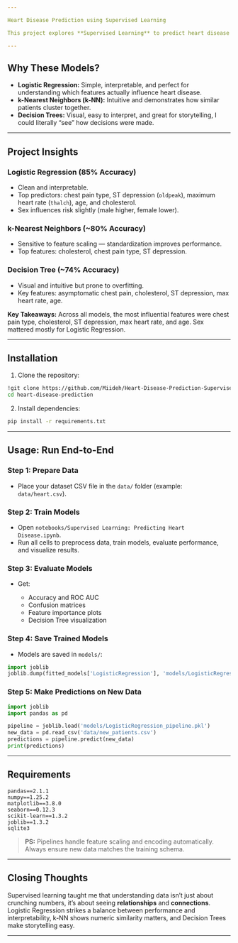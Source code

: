 ```yaml
---

Heart Disease Prediction using Supervised Learning

This project explores **Supervised Learning** to predict heart disease from patient data using **Logistic Regression, k-NN, and Decision Trees**. Along the way, I learned how preprocessing, feature importance, and model selection dramatically affect performance, and yes, Lagos traffic counts as debugging practice 😅.

---
```


## **Why These Models?**

* **Logistic Regression:** Simple, interpretable, and perfect for understanding which features actually influence heart disease.
* **k-Nearest Neighbors (k-NN):** Intuitive and demonstrates how similar patients cluster together.
* **Decision Trees:** Visual, easy to interpret, and great for storytelling, I could literally “see” how decisions were made.

---

## **Project Insights**

### Logistic Regression (85% Accuracy)

* Clean and interpretable.
* Top predictors: chest pain type, ST depression (`oldpeak`), maximum heart rate (`thalch`), age, and cholesterol.
* Sex influences risk slightly (male higher, female lower).

### k-Nearest Neighbors (~80% Accuracy)

* Sensitive to feature scaling — standardization improves performance.
* Top features: cholesterol, chest pain type, ST depression.

### Decision Tree (~74% Accuracy)

* Visual and intuitive but prone to overfitting.
* Key features: asymptomatic chest pain, cholesterol, ST depression, max heart rate, age.

**Key Takeaways:** Across all models, the most influential features were chest pain type, cholesterol, ST depression, max heart rate, and age. Sex mattered mostly for Logistic Regression.

---

## **Installation**

1. Clone the repository:

```bash
!git clone https://github.com/Miideh/Heart-Disease-Prediction-Supervised-Learning-.git
cd heart-disease-prediction
```

2. Install dependencies:

```bash
pip install -r requirements.txt
```

---

## **Usage: Run End-to-End**

### **Step 1: Prepare Data**

* Place your dataset CSV file in the `data/` folder (example: `data/heart.csv`).

### **Step 2: Train Models**

* Open `notebooks/Supervised Learning: Predicting Heart Disease.ipynb`.
* Run all cells to preprocess data, train models, evaluate performance, and visualize results.

### **Step 3: Evaluate Models**

* Get:

  * Accuracy and ROC AUC
  * Confusion matrices
  * Feature importance plots
  * Decision Tree visualization

### **Step 4: Save Trained Models**

* Models are saved in `models/`:

```python
import joblib
joblib.dump(fitted_models['LogisticRegression'], 'models/LogisticRegression_pipeline.pkl')
```

### **Step 5: Make Predictions on New Data**

```python
import joblib
import pandas as pd

pipeline = joblib.load('models/LogisticRegression_pipeline.pkl')
new_data = pd.read_csv('data/new_patients.csv')
predictions = pipeline.predict(new_data)
print(predictions)
```

---

## **Requirements**

```text
pandas==2.1.1
numpy==1.25.2
matplotlib==3.8.0
seaborn==0.12.3
scikit-learn==1.3.2
joblib==1.3.2
sqlite3
```

> **PS:** Pipelines handle feature scaling and encoding automatically. Always ensure new data matches the training schema.

---

## **Closing Thoughts**

Supervised learning taught me that understanding data isn’t just about crunching numbers, it’s about seeing **relationships** and **connections**. Logistic Regression strikes a balance between performance and interpretability, k-NN shows numeric similarity matters, and Decision Trees make storytelling easy.


---


